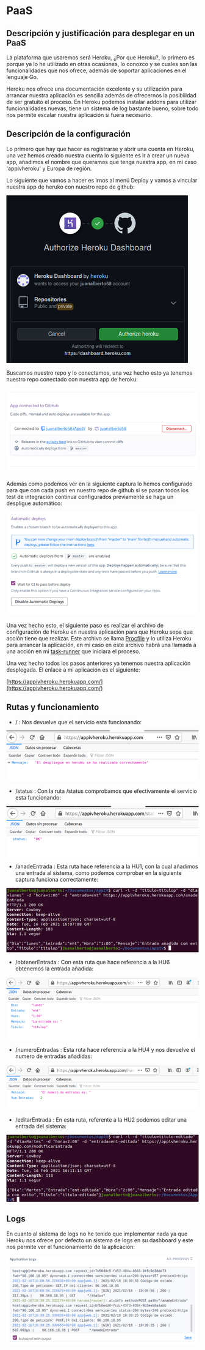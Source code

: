 # PaaS

## Descripción y justificación para desplegar en un PaaS

La plataforma que usaremos será Heroku, ¿Por que Heroku?, lo primero es porque ya lo he utilizado en otras ocasiones, lo conozco y se cuales son las funcionalidades que nos ofrece, además de soportar aplicaciones en el lenguaje Go.

Heroku nos ofrece una documentación excelente y su utilización para arrancar nuestra aplicación es sencilla además de ofrecernos la posibilidad de ser gratuito el proceso. En Heroku podemos instalar addons para utilizar funcionalidades nuevas, tiene un sistema de log bastante bueno, sobre todo nos permite escalar nuestra aplicación si fuera necesario.

## Descripción de la configuración

Lo primero que hay que hacer es registrarse y abrir una cuenta en Heroku, una vez hemos creado nuestra cuenta lo siguiente es ir a crear un nueva app, añadimos el nombre que queramos que tenga nuestra app, en mi caso 'appivheroku' y Europa de región.

Lo siguiente que vamos a hacer es irnos al menú Deploy y vamos a vincular nuestra app de heruko con nuestro repo de github:

![heroku1](../image/heroku1.png)

Buscamos nuestro repo y lo conectamos, una vez hecho esto ya tenemos nuestro repo conectado con nuestra app de heroku:

![heroku2](../image/heroku2.png)

Además como podemos ver en la siguiente captura lo hemos configurado para que con cada push en nuestro repo de github si se pasan todos los test de integración continua configurados previamente se haga un despligue automático:

![heroku4](../image/heroku4.png)

Una vez hecho esto, el siguiente paso es realizar el archivo de configuración de Heroku en nuestra aplicación para que Heroku sepa que acción tiene que realizar. Este archivo se llama [Procfile](https://github.com/juanalberto58/AppIV/blob/master/Procfile) y lo utiliza Heroku para arrancar la aplicación, en mi caso en este archivo habrá una llamada a una acción en mi [task-runner](https://github.com/juanalberto58/AppIV/blob/master/makefile) que iniciara el proceso.

Una vez hecho todos los pasos anteriores ya tenemos nuestra aplicación desplegada. El enlace a mi aplicación es el siguiente:

[https://appivheroku.herokuapp.com/](https://appivheroku.herokuapp.com/)

## Rutas y funcionamiento

- / : Nos devuelve que el servicio esta funcionando:

![herokuapertura](../image/herokuapertura.png)

- /status :	Con la ruta /status comprobamos que efectivamente el servicio esta funcionando:

![herokustatus](../image/herokustatus.png)

- /anadeEntrada : Esta ruta hace referencia a la HU1, con la cual añadimos una entrada al sistema, como podemos comprobar en la siguiente captura funciona correctamente:

![herokuanade](../image/herokuanade.png)

- /obtenerEntrada : Con esta ruta que hace referencia a la HU6 obtenemos la entrada añadida:

![herokuobtener](../image/herokuobtener.png)

- /numeroEntradas : Esta ruta hace referencia a la HU4 y nos devuelve el numero de entradas añadidas: 

![herokunumentradas](../image/herokunumentradas.png)

- /editarEntrada : En esta ruta, referente a la HU2 podemos editar una entrada del sistema:

![herokumodificar](../image/herokumodificar.png)


## Logs

En cuanto al sistema de logs no he tenido que implementar nada ya que Heroku nos ofrece por defecto un sistema de logs en su dashboard y este nos permite ver el funcionamiento de la aplicación:

![heroku5](../image/heroku5.png)
